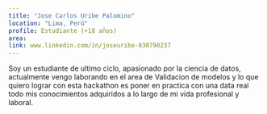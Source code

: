 ```yaml
---
title: "Jose Carlos Uribe Palomino"
location: "Lima, Perú"
profile: Estudiante (+18 años)
area: 
link: www.linkedin.com/in/joseuribe-830790237
---
```


Soy un estudiante de ultimo ciclo, apasionado por la ciencia de datos, actualmente vengo laborando en el area de Validacion de modelos y lo que quiero lograr con esta hackathon es poner en practica con una data real todo mis conocimientos adquiridos a lo largo de mi vida profesional y laboral.
